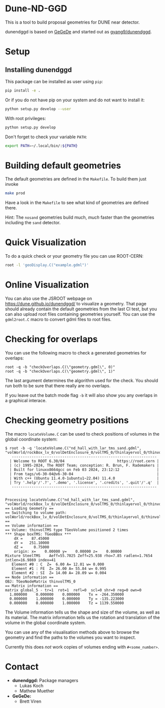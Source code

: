 # Dune-ND-GGD

This is a tool to build proposal geometries for DUNE near detector.

dunendggd is based on [GeGeDe](https://github.com/brettviren/gegede) and started out as [gyang9/dunendggd](https://github.com/gyang9/dunendggd).

# Setup

## Installing dunendggd

This package can be installed as user using `pip`:

```bash
pip install -e .
```

Or if you do not have pip on your system and do not want to install it:

```bash
python setup.py develop --user
```

With root privileges:
```bash
python setup.py develop
```

Don't forget to check your variable `PATH`:
```bash
export PATH=~/.local/bin/:${PATH}
```

# Building default geometries

The default geometries are defined in the `Makefile`. To build them just invoke
```bash
make prod
```

Have a look in the `Makefile` to see what kind of geometries are defined there.

Hint: The `nosand` geometries build much, _much_ faster than the geometries
including the `sand` detector.

# Quick Visualization
To do a quick check or your geometry file you can use ROOT-CERN:
```bash
root -l 'geoDisplay.C("example.gdml")'
```

# Online Visualization

You can also use the JSROOT webpage on https://dune.github.io/dunendggd/ to
visualize a geometry. That page should already contain the default geometries
from the last CI test, but you can also upload root files containing geometries
yourself. You can use the `gdml2root.C` macro to convert gdml files to root
files.

# Checking for overlaps

You can use the following macro to check a generated geometries for overlaps:

```
root -q -b "checkOverlaps.C(\"geometry.gdml\", 0)"
root -q -b "checkOverlaps.C(\"geometry.gdml\", 1)"
```

The last argument determines the algorithm used for the check. You should run
both to be sure that there really are no overlaps.

If you leave out the batch mode flag `-b` it will also show you any overlaps
in a graphical interace.

# Checking geometry positions

The macro `locateVolume.C` can be used to check positions of volumes in the
global coordinate system:

```
$ root -b -q 'locateVolume.C("nd_hall_with_lar_tms_sand.gdml", "volWorld/rockBox_lv_0/volDetEnclosure_0/volTMS_0/thinlayervol_0/thinvolTMS_0")'
   ------------------------------------------------------------------
  | Welcome to ROOT 6.30/04                        https://root.cern |
  | (c) 1995-2024, The ROOT Team; conception: R. Brun, F. Rademakers |
  | Built for linuxx8664gcc on Feb 03 2024, 23:12:12                 |
  | From tags/v6-30-04@v6-30-04                                      |
  | With c++ (Ubuntu 11.4.0-1ubuntu1~22.04) 11.4.0                   |
  | Try '.help'/'.?', '.demo', '.license', '.credits', '.quit'/'.q'  |
   ------------------------------------------------------------------


Processing locateVolume.C("nd_hall_with_lar_tms_sand.gdml", "volWorld/rockBox_lv_0/volDetEnclosure_0/volTMS_0/thinlayervol_0/thinvolTMS_0")...
== Loading Geometry ==
== Switching to volume path: volWorld/rockBox_lv_0/volDetEnclosure_0/volTMS_0/thinlayervol_0/thinvolTMS_0 ==
== Volume information ==
== Volume: thinvolTMS type TGeoVolume positioned 2 times
*** Shape boxTMS: TGeoBBox ***
    dX =    87.45000
    dY =   251.10000
    dZ =     0.75000
    origin: x=    0.00000 y=    0.00000 z=    0.00000
Mixture SteelTMS    Aeff=55.7025 Zeff=25.938 rho=7.85 radlen=1.7654 intlen=16.9869 index=41
   Element #0 : C  Z=  6.00 A= 12.01 w= 0.000
   Element #1 : FE  Z= 26.00 A= 55.84 w= 0.995
   Element #2 : SI  Z= 14.00 A= 28.09 w= 0.004
== Node information ==
OBJ: TGeoNodeMatrix	thinvolTMS_0
== Matrix information ==
matrix global_5 - tr=1  rot=1  refl=0  scl=0 shr=0 reg=0 own=0
  1.000000    0.000000    0.000000    Tx = -264.350000
  0.000000    1.000000    0.000000    Ty = -135.223000
  0.000000    0.000000    1.000000    Tz = 1139.550000
```

The Volume information tells us the shape and size of the volume, as well as
its material. The matrix information tells us the rotation and translation of
the volume in the global coordinate system.

You can use any of the visualisation methods above to browse the geometry and
find the paths to the volumes you want to inspect.

Currently this does _not_ work copies of volumes ending with `#<some_number>`.

# Contact
- **dunendggd:** Package managers
  - Lukas Koch
  - Mathew Muether
- **GeGeDe:**
  - Brett Viren

